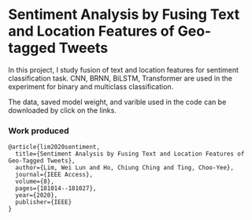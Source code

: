 # Sentiment Analysis by Fusing Text and Location Features of Geo-tagged Tweets

In this project, I study fusion of text and location features for sentiment classification task. CNN, BRNN, BiLSTM, Transformer are used in the experiment for binary and multiclass classification.

The data, saved model weight, and varible used in the code can be downloaded by click on the links.

### Work produced
```
@article{lim2020sentiment,
  title={Sentiment Analysis by Fusing Text and Location Features of Geo-Tagged Tweets},
  author={Lim, Wei Lun and Ho, Chiung Ching and Ting, Choo-Yee},
  journal={IEEE Access},
  volume={8},
  pages={181014--181027},
  year={2020},
  publisher={IEEE}
}
```
